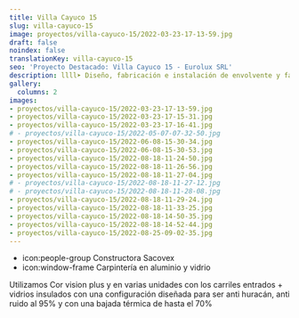 ```yaml
---
title: Villa Cayuco 15
slug: villa-cayuco-15
image: proyectos/villa-cayuco-15/2022-03-23-17-13-59.jpg
draft: false
noindex: false
translationKey: villa-cayuco-15
seo: 'Proyecto Destacado: Villa Cayuco 15 - Eurolux SRL'
description: llll➤ Diseño, fabricación e instalación de envolvente y fachada ligera ✅ para el proyecto Villa Cayuco 15.
gallery:
  columns: 2
images:
- proyectos/villa-cayuco-15/2022-03-23-17-13-59.jpg
- proyectos/villa-cayuco-15/2022-03-23-17-15-31.jpg
- proyectos/villa-cayuco-15/2022-03-23-17-16-41.jpg
# - proyectos/villa-cayuco-15/2022-05-07-07-32-50.jpg
- proyectos/villa-cayuco-15/2022-06-08-15-30-34.jpg
- proyectos/villa-cayuco-15/2022-06-08-15-30-53.jpg
- proyectos/villa-cayuco-15/2022-08-18-11-24-50.jpg
- proyectos/villa-cayuco-15/2022-08-18-11-26-56.jpg
- proyectos/villa-cayuco-15/2022-08-18-11-27-04.jpg
# - proyectos/villa-cayuco-15/2022-08-18-11-27-12.jpg
# - proyectos/villa-cayuco-15/2022-08-18-11-28-08.jpg
- proyectos/villa-cayuco-15/2022-08-18-11-29-24.jpg
- proyectos/villa-cayuco-15/2022-08-18-11-33-25.jpg
- proyectos/villa-cayuco-15/2022-08-18-14-50-35.jpg
- proyectos/villa-cayuco-15/2022-08-18-14-52-44.jpg
- proyectos/villa-cayuco-15/2022-08-25-09-02-35.jpg
---
```

- icon:people-group Constructora Sacovex
- icon:window-frame Carpintería en aluminio y vidrio

Utilizamos Cor vision plus y en varias unidades con los carriles entrados + vidrios insulados con una configuración diseñada para ser anti huracán, anti ruido al 95% y con una bajada térmica de hasta el 70%